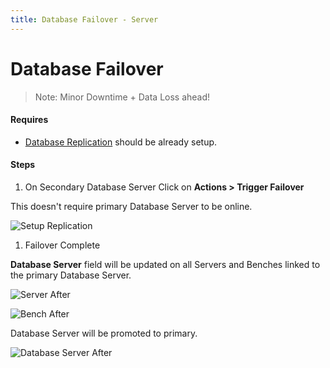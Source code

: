 ```yaml
---
title: Database Failover - Server
---
```


# Database Failover

> Note: Minor Downtime + Data Loss ahead!

#### Requires 
- [Database Replication](/internal/servers/database-replication) should be already setup.

#### Steps

1. On Secondary Database Server Click on **Actions > Trigger Failover**

 This doesn't require primary Database Server to be online. 

 ![Setup Replication](/assets/press/images/internal/servers/database-failover/database-server-actions-failover.png)


1. Failover Complete

 **Database Server** field will be updated on all Servers and Benches linked to the primary Database Server.

 ![Server After](/assets/press/images/internal/servers/database-failover/server-after.png)

 ![Bench After](/assets/press/images/internal/servers/database-failover/bench-after.png)

 Database Server will be promoted to primary.

 ![Database Server After](/assets/press/images/internal/servers/database-failover/database-server-after.png)

